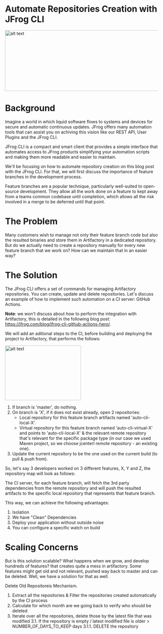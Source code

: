 # Automate Repositories Creation with JFrog CLI

<img src="https://i.ibb.co/pd6Fqqq/Blog-post-Go-Center-04.jpg" alt="alt text" width="600" height="200">

# Background
Imagine a world in which liquid software flows to systems and devices for secure and automatic continuous updates. JFrog offers many automation tools that can assist you on achiving this vision like our REST API, User Plugins and the JFrog CLI.

JFrog CLI is a compact and smart client that provides a simple interface that automates access to JFrog products simplifying your automation scripts and making them more readable and easier to maintain.

We'll be focusing on how to automate repository creation on this blog post with the JFrog CLI. For that, we will first discuss the importance of feature branches in the development process.

Feature branches are a popular technique, particularly well-suited to open-source development. They allow all the work done on a feature to kept away from a teams common codebase until completion, which allows all the risk involved in a merge to be deferred until that point.

# The Problem
Many customers wish to manage not only their feature branch code but also the resulted binaries and store them in Artifactory in a dedicated repository.
But do we actually need to create a repository manually for every new feature branch that we work on? How can we maintain that in an easier way?

# The Solution
The JFrog CLI offers a set of commands for managing Artifactory repositories. You can create, update and delete repositories. Let's discuss an example of how to implement such automation on a CI server: GitHub Actions.

<b>Note</b>: we won't discuss about how to perform the integration with Artifactory, this is detailed in the following blog post: https://jfrog.com/blog/jfrog-cli-github-actions-hero/.

We will add an aditional steps to the CI, before building and deploying the project to Artifactory, that performs the follows:

<img src="https://i.ibb.co/QpsFZgJ/Screen-Shot-2020-06-21-at-19-00-24.png" alt="alt text" width="250" height="180">

1. If branch is 'master', do nothing.
2. On branch is 'X', if it does not exist already, open 2 repositories:
   - Local repository for this feature branch artifacts named 'auto-cli-local-X'.
   - Virtual repository for this feature branch named 'auto-cli-virtual-X' and points to 'auto-cli-local-X' & the relevant remote repository that's relevant for the specific package type (in our case we used Maven project, so we choose jcenterl remote repository - an existing one).
3. Update the current repository to be the one used on the current build (to pull & push from).

So, let's say 3 developers worked on 3 different features, X, Y and Z, the repository map will look as follows:


The CI server, for each feature branch, will fetch the 3rd party dependencies from the remote repository and will push the resulted artifacts to the specific local repository that represents that feature branch.

This way, we can achieve the following advantages:
1) Isolation
2) We have "Clean" Dependencies
3) Deploy your application without outside noise
4) You can configure a specific watch on build

# Scaling Concerns
But is this solution scalable? What happens when we grow, and develop hundreds of features? that creates quite a mess in artifactory. Some features might get old and not relevant, pushed way back to master and can be deleted. Well, we have a solution for that as well.

Delete Old Repositoreis Mechanism.

1. Extract all the repositories & Filter the repositories created automatically by the CI process
2. Calculate for which month are we going back to verify who should be deleted
3. Iterate over all the repositories, delete those by the latest file that was modified
  3.1. If the repository is empty / latest modified file is older > NUMBER_OF_DAYS_TO_KEEP days
          3.1.1. DELETE the repository
